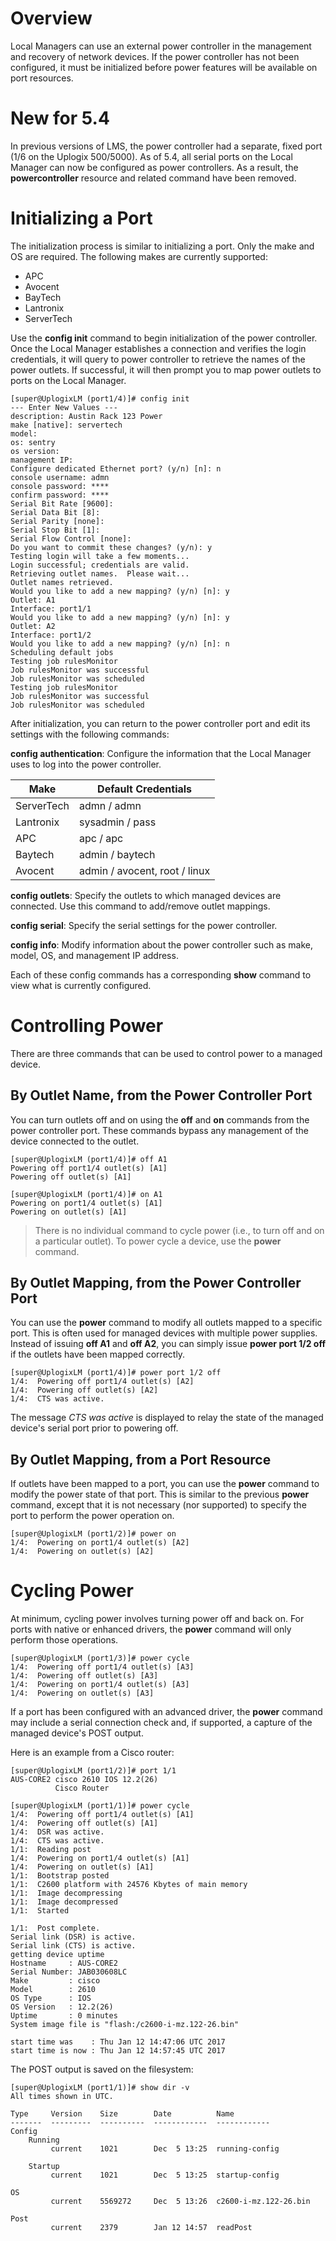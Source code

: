 # Overview

Local Managers can use an external power controller in the management and recovery of network devices. If the power controller has not been configured, it must be initialized before power features will be available on port resources.

# New for 5.4 

In previous versions of LMS, the power controller had a separate, fixed port (1/6 on the Uplogix 500/5000). As of 5.4, all serial ports on the Local Manager can now be configured as power controllers. As a result, the **powercontroller** resource and related command have been removed.

# Initializing a Port

The initialization process is similar to initializing a port. Only the make and OS are required. The following makes are currently supported:

 - APC
 - Avocent
 - BayTech
 - Lantronix
 - ServerTech

Use the **config init** command to begin initialization of the power controller. Once the Local Manager establishes a connection and verifies the login credentials, it will query to power controller to retrieve the names of the power outlets. If successful, it will then prompt you to map power outlets to ports on the Local Manager.

```
[super@UplogixLM (port1/4)]# config init
--- Enter New Values ---
description: Austin Rack 123 Power
make [native]: servertech
model: 
os: sentry
os version: 
management IP: 
Configure dedicated Ethernet port? (y/n) [n]: n 
console username: admn
console password: ****
confirm password: ****
Serial Bit Rate [9600]: 
Serial Data Bit [8]: 
Serial Parity [none]: 
Serial Stop Bit [1]: 
Serial Flow Control [none]: 
Do you want to commit these changes? (y/n): y
Testing login will take a few moments...
Login successful; credentials are valid.
Retrieving outlet names.  Please wait...
Outlet names retrieved.
Would you like to add a new mapping? (y/n) [n]: y
Outlet: A1
Interface: port1/1
Would you like to add a new mapping? (y/n) [n]: y
Outlet: A2
Interface: port1/2
Would you like to add a new mapping? (y/n) [n]: n
Scheduling default jobs
Testing job rulesMonitor
Job rulesMonitor was successful
Job rulesMonitor was scheduled
Testing job rulesMonitor
Job rulesMonitor was successful
Job rulesMonitor was scheduled
```

After initialization, you can return to the power controller port and edit its settings with the following commands:

**config authentication**: Configure the information that the Local Manager uses to log into the power controller.

| Make | Default Credentials
|-|-|
| ServerTech | admn / admn
| Lantronix | sysadmin / pass
| APC | apc / apc
| Baytech | admin / baytech
| Avocent | admin / avocent, root / linux

**config outlets**: Specify the outlets to which managed devices are connected. Use this command to add/remove outlet mappings.

**config serial**: Specify the serial settings for the power controller.

**config info**: Modify information about the power controller such as make, model, OS, and management IP address.

Each of these config commands has a corresponding **show** command to view what is currently configured.

# Controlling Power

There are three commands that can be used to control power to a managed device.

## By Outlet Name, from the Power Controller Port

You can turn outlets off and on using the **off** and **on** commands from the power controller port. These commands bypass any management of the device connected to the outlet.

```
[super@UplogixLM (port1/4)]# off A1
Powering off port1/4 outlet(s) [A1]
Powering off outlet(s) [A1]

[super@UplogixLM (port1/4)]# on A1
Powering on port1/4 outlet(s) [A1]
Powering on outlet(s) [A1]
```

> There is no individual command to cycle power (i.e., to turn off and on a particular outlet). To power cycle a device, use the **power** command.

## By Outlet Mapping, from the Power Controller Port

You can use the **power** command to modify all outlets mapped to a specific port. This is often used for managed devices with multiple power supplies. Instead of issuing **off A1** and **off A2**, you can simply issue **power port 1/2 off** if the outlets have been mapped correctly.

```
[super@UplogixLM (port1/4)]# power port 1/2 off
1/4:  Powering off port1/4 outlet(s) [A2]
1/4:  Powering off outlet(s) [A2]
1/4:  CTS was active.
```

The message *CTS was active* is displayed to relay the state of the managed device's serial port prior to powering off.

## By Outlet Mapping, from a Port Resource

If outlets have been mapped to a port, you can use the **power** command to modify the power state of that port. This is similar to the previous **power** command, except that it is not necessary (nor supported) to specify the port to perform the power operation on. 

```
[super@UplogixLM (port1/2)]# power on
1/4:  Powering on port1/4 outlet(s) [A2]
1/4:  Powering on outlet(s) [A2]
```

# Cycling Power

At minimum, cycling power involves turning power off and back on. For ports with native or enhanced drivers, the **power** command will only perform those operations.

```
[super@UplogixLM (port1/3)]# power cycle
1/4:  Powering off port1/4 outlet(s) [A3]
1/4:  Powering off outlet(s) [A3]
1/4:  Powering on port1/4 outlet(s) [A3]
1/4:  Powering on outlet(s) [A3]
```

If a port has been configured with an advanced driver, the **power** command may include a serial connection check and, if supported, a capture of the managed device's POST output.

Here is an example from a Cisco router:

```
[super@UplogixLM (port1/2)]# port 1/1
AUS-CORE2 cisco 2610 IOS 12.2(26)
          Cisco Router

[super@UplogixLM (port1/1)]# power cycle
1/4:  Powering off port1/4 outlet(s) [A1]
1/4:  Powering off outlet(s) [A1]
1/4:  DSR was active.
1/4:  CTS was active.
1/1:  Reading post
1/4:  Powering on port1/4 outlet(s) [A1]
1/4:  Powering on outlet(s) [A1]
1/1:  Bootstrap posted
1/1:  C2600 platform with 24576 Kbytes of main memory
1/1:  Image decompressing
1/1:  Image decompressed
1/1:  Started

1/1:  Post complete.
Serial link (DSR) is active.
Serial link (CTS) is active.
getting device uptime
Hostname     : AUS-CORE2
Serial Number: JAB030608LC
Make         : cisco
Model        : 2610
OS Type      : IOS
OS Version   : 12.2(26)
Uptime       : 0 minutes
System image file is "flash:/c2600-i-mz.122-26.bin"

start time was    : Thu Jan 12 14:47:06 UTC 2017
start time is now : Thu Jan 12 14:57:45 UTC 2017
```

The POST output is saved on the filesystem:

```
[super@UplogixLM (port1/1)]# show dir -v
All times shown in UTC.

Type     Version    Size        Date          Name
-------  ---------  ----------  ------------  ------------
Config
    Running
         current    1021        Dec  5 13:25  running-config

    Startup
         current    1021        Dec  5 13:25  startup-config

OS
         current    5569272     Dec  5 13:26  c2600-i-mz.122-26.bin

Post
         current    2379        Jan 12 14:57  readPost
```